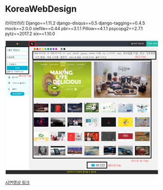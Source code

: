 # KoreaWebDesign

라이브러리
Django==1.11.2
django-disqus==0.5
django-tagging==0.4.5
mock==2.0.0
olefile==0.44
pbr==3.1.1
Pillow==4.1.1
psycopg2==2.7.1
pytz==2017.2
six==1.10.0


![홈페이지메인화면](/img/index.PNG)

[시연영상 링크](https://youtu.be/lMpCfK1UeiY)
